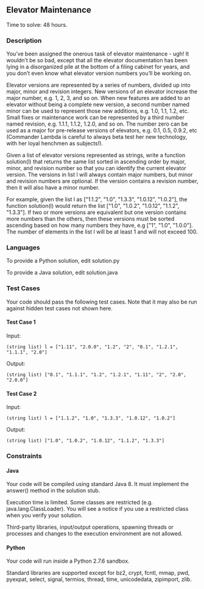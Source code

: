 ## Elevator Maintenance

Time to solve: 48 hours.

### Description

You’ve been assigned the onerous task of elevator maintenance - ugh! It wouldn’t be so bad, except that all the elevator documentation has been lying in a disorganized pile at the bottom of a filing cabinet for years, and you don’t even know what elevator version numbers you’ll be working on.

Elevator versions are represented by a series of numbers, divided up into major, minor and revision integers. New versions of an elevator increase the major number, e.g. 1, 2, 3, and so on. When new features are added to an elevator without being a complete new version, a second number named minor can be used to represent those new additions, e.g. 1.0, 1.1, 1.2, etc. Small fixes or maintenance work can be represented by a third number named revision, e.g. 1.1.1, 1.1.2, 1.2.0, and so on. The number zero can be used as a major for pre-release versions of elevators, e.g. 0.1, 0.5, 0.9.2, etc (Commander Lambda is careful to always beta test her new technology, with her loyal henchmen as subjects!).

Given a list of elevator versions represented as strings, write a function solution(l) that returns the same list sorted in ascending order by major, minor, and revision number so that you can identify the current elevator version. The versions in list l will always contain major numbers, but minor and revision numbers are optional. If the version contains a revision number, then it will also have a minor number.

For example, given the list l as ["1.1.2", "1.0", "1.3.3", "1.0.12", "1.0.2"], the function solution(l) would return the list ["1.0", "1.0.2", "1.0.12", "1.1.2", "1.3.3"]. If two or more versions are equivalent but one version contains more numbers than the others, then these versions must be sorted ascending based on how many numbers they have, e.g ["1", "1.0", "1.0.0"]. The number of elements in the list l will be at least 1 and will not exceed 100.

### Languages

To provide a Python solution, edit solution.py

To provide a Java solution, edit solution.java

### Test Cases

Your code should pass the following test cases. Note that it may also be run against hidden test cases not shown here.

#### Test Case 1

Input:
```
(string list) l = ["1.11", "2.0.0", "1.2", "2", "0.1", "1.2.1", "1.1.1", "2.0"]
```

Output:
```
(string list) ["0.1", "1.1.1", "1.2", "1.2.1", "1.11", "2", "2.0", "2.0.0"]
```

#### Test Case 2

Input:
```
(string list) l = ["1.1.2", "1.0", "1.3.3", "1.0.12", "1.0.2"]
```

Output:
```
(string list) ["1.0", "1.0.2", "1.0.12", "1.1.2", "1.3.3"]
```

### Constraints

#### Java

Your code will be compiled using standard Java 8. It must implement the answer() method in the solution stub.

Execution time is limited. Some classes are restricted (e.g. java.lang.ClassLoader). You will see a notice if you use a restricted class when you verify your solution.

Third-party libraries, input/output operations, spawning threads or processes and changes to the execution environment are not allowed.

#### Python

Your code will run inside a Python 2.7.6 sandbox.

Standard libraries are supported except for bz2, crypt, fcntl, mmap, pwd, pyexpat, select, signal, termios, thread, time, unicodedata, zipimport, zlib.
